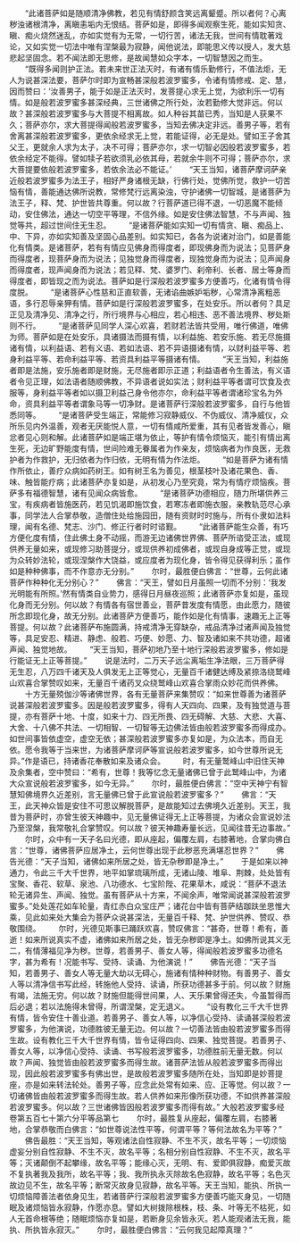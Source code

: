 <!-- { "loadSidebar": true } -->
　　“此诸菩萨如是随顺清净佛教，若见有情舒颜含笑远离颦蹙。所以者何？心离秽浊诸根清净，离瞋恚垢内无恨结。菩萨如是，即得多闻观察生死，能如实知贪、瞋、痴火烧然迷乱，亦如实觉有为无常，一切行苦，诸法无我，世间有情耽著戏论，又如实觉一切法中唯有涅槃最为寂静，闻他说法，即能思义传以授人，发大慈悲起坚固念。若不闻法即无思修，是故闻慧如众字本，一切智慧因之而生。
　　“既得多闻则护正法。若未来世正法灭时，有诸有情乐勤修行，不值法炬，无人为说甚深法要，菩萨尔时即为宣畅甚深般若波罗蜜多，令诸有情修戒、定、慧，因而赞曰：‘汝善男子，能于如是正法灭时，发菩提心求无上觉，为欲利乐一切有情。如是般若波罗蜜多甚深经典，三世诸佛之所行处，汝若勤修大觉非远。何以故？甚深般若波罗蜜多与大菩提不相离故。如人种谷其苗已秀，当知是人获果不久；菩萨亦尔，求大菩提得闻般若波罗蜜多，当知去佛决定非远。善男子等，若有舍离甚深般若波罗蜜多，更依余经求无上觉，若能证得，必无是处。譬如王子舍其父王，更就余人求为太子，决不可得；菩萨亦尔，求一切智必因般若波罗蜜多，若依余经定不能得。譬如犊子若欲须乳必依其母，若就余牛则不可得；菩萨亦尔，求大菩提要依般若波罗蜜多，若依余法必不能证。’
　　“天王当知，诸菩萨摩诃萨亲近般若波罗蜜多为法王子，相好严身诸根无缺，行佛行处，觉佛所觉，救护一切苦恼有情，善能通达佛所说教，常修梵行远离染浊，守护诸佛一切智城，是诸菩萨为法王子，释、梵、护世皆共尊重。何以故？行菩萨道已得不退，一切恶魔不能倾动，安住佛法，通达一切空平等理，不信外缘。如是安住佛法智慧，不与声闻、独觉等共，超过世间住无生忍。
　　“是诸菩萨能如实知一切有情贪、瞋、痴品上、中、下异，亦如实知善及坚固心品差别。如实知已，各各为说诸对治门，如是善能化有情类。是诸菩萨，若有有情应见佛身而得度者，即现佛身而为说法；见菩萨身而得度者，现菩萨身而为说法；见独觉身而得度者，现独觉身而为说法；见声闻身而得度者，现声闻身而为说法；若见释、梵、婆罗门、刹帝利、长者、居士等身而得度者，即皆现之而为说法。菩萨如是行深般若波罗蜜多方便善巧，化诸有情令得度脱。
　　“是诸菩萨心性慈和正直软善，无诸谄曲嫉妒垢秽，心常清净离粗恶语，多行忍辱亲狎有情。菩萨如是行深般若波罗蜜多，在处安乐。所以者何？具足正见及清净见、清净之行，所行境界与心相应，若心相违、恶不善法境界、秽处斯则不行。
　　“是诸菩萨见同学人深心欢喜，若财若法皆共受用，唯行佛道，唯佛为师。菩萨如是在处安乐，具诸摄法而摄有情，以利益施、若安乐施、若无尽施摄诸有情，以利益语、若有义语、若如法语、若不异语摄诸有情，以财利益平等、若身利益平等、若命利益平等、若资具利益平等摄诸有情。
　　“天王当知，利益施者即是法施，安乐施者即是财施，无尽施者即示正道；利益语者令生善法，有义语者令见正理，如法语者随顺佛教，不异语者说如实法；财利益平等者谓可饮食及衣服等，身利益平等者如以摄卫利益己身令他亦尔，命利益平等者谓诸珍宝名为外命，资具利益平等者谓象马等一切净财。是诸菩萨行深般若波罗蜜多，自行与他皆悉同等。
　　“是诸菩萨受生端正，常能修习寂静威仪、不伪威仪、清净威仪，众所乐见内外温善，观者无厌能悦人意，一切有情咸所爱重，其有见者皆发善心，瞋忿者见心则和解。此诸菩萨如是端正堪为依止，等护有情令烦恼灭，能引有情出离生死，无边旷野能度有情，世间险难无眷属者为作亲友，烦恼病者为作良医，无救护者为作救护，无归依者为作归依，无明有情为作法炬。
　　“如是菩萨为诸有情作所依止，善疗众病如药树王。如有树王名为善见，根茎枝叶及诸花果色、香、味、触皆能疗病；此诸菩萨亦复如是，从初发心乃至究竟，常为有情疗烦恼疾。菩萨多有福德智慧，诸有见闻众病皆愈。
　　“是诸菩萨功德相应，随力所堪供养三宝，有疾病者皆施医药，若见饥渴即施饮食，若寒冻者即施衣服，亲教轨范尽心承事，同学法人合掌恭敬，造僧住处给施园田，随有资财时时施与，所有仆隶如法料理，闻有名德、梵志、沙门、修正行者时时谘觐。
　　“此诸菩萨能生众善，有巧方便化度有情，住此佛土身不动摇，而游无边诸佛世界佛、菩萨所谘受正法，或现供养无量如来，或现修习助菩提分，或现供养初成佛者，或现自身成等正觉，或现为众转妙法轮，或现涅槃作大饶益，或应度者为现化身，皆令得见获得利乐；虽作如是种种佛事，而不作意亦无分别。”
　　尔时，最胜便白佛言：“世尊，云何此诸菩萨作种种化无分别心？”
　　佛言：“天王，譬如日月虽照一切而不分别：‘我发光明能有所照。’然有情类自业势力，感得日月昼夜巡照；此诸菩萨亦复如是，虽现化身而无分别。何以故？有情各有宿世善业，菩萨昔发度有情愿，由此愿力，随彼所念即现化身，故无分别。此诸菩萨方便善巧，能作如是化有情事，速趣无上正等菩提。何以故？此诸菩萨布施圆满，持戒清净无穿缺杂，戒品清净过诸声闻及独觉等，具足安忍、精进、静虑、般若、巧便、妙愿、力、智及诸如来不共功德，超诸声闻、独觉地故。
　　“天王当知，菩萨初地乃至十地行深般若波罗蜜多，修如是行能证无上正等菩提。”
　　说是法时，二万天子远尘离垢生净法眼，三万菩萨得无生忍，八万四千诸天及人俱发无上正等觉心，无量百千诸健达缚及紧捺洛绕鹫峰山欢喜合掌赞叹如来，无量百千诸药叉众绕鹫峰山欢喜合掌雨众妙花而供养佛。
　　十方无量殑伽沙等诸佛世界，各有无量菩萨来集赞叹：“如来世尊善为诸菩萨说甚深般若波罗蜜多。因是般若波罗蜜多，得有人天四向、四果，及有独觉道与菩提，亦有菩萨十地、十度，如来十力、四无所畏、四无碍解、大慈、大悲、大喜、大舍、十八佛不共法、一切相智、一切智等无边佛法皆由般若波罗蜜多而得成办。如世间事皆依虚空，虚空无依；甚深般若波罗蜜多亦复如是，为众法本，而自无依。愿令我等于当来世，为诸菩萨摩诃萨等宣说般若波罗蜜多，如今世尊所说无异。”作是语已，持诸香花奉散如来及诸众会。
　　时，有无量鹫峰山中旧住天神及余集者，空中赞曰：“希有，世尊！我等忆念无量诸佛已曾于此鹫峰山中，为诸大众宣说般若波罗蜜多，如今无异。”
　　尔时，最胜便白佛言：“空中天神宁有智慧知佛境界久近差别，言无量佛已曾于此宣说般若波罗蜜多？”
　　佛言：“天王，此天神众皆是安住不可思议解脱菩萨，是故能知过去佛境久近差别。天王，我昔为菩萨时，亦曾生彼天神趣中，见无量佛证得无上正等菩提，为诸众会宣说妙法乃至涅槃，我常敬礼合掌赞叹。何以故？彼天神趣寿量长远，见闻往昔无边事故。”
　　尔时，众中有一天子名曰光德，即从座起，偏覆左肩，右膝著地，合掌向佛白言：“世尊，诸佛菩萨应居净土，云何世尊出现于此秽恶充满堪忍世界？”
　　佛告光德：“天子当知，诸佛如来所居之处，皆无杂秽即是净土。”
　　于是如来以神通力，令此三千大千世界，地平如掌琉璃所成，无诸山陵、堆阜、荆棘，处处皆有宝聚、香花、软草、泉池、八功德水、七宝阶陛、花果草木，咸说：“菩萨不退法轮无诸异生、声闻、独觉。虽有菩萨从十方来，不闻余声，唯常闻说甚深般若波罗蜜多。”处处莲花如车轮量，青红赤白众宝庄严；诸花台中皆有菩萨结跏趺坐思惟大乘，见此如来处大集会为菩萨众说甚深法，无量百千释、梵、护世供养、赞叹、恭敬围绕。
　　尔时，光德见斯事已踊跃欢喜，赞叹佛言：“甚奇，世尊！希有，善逝！如来所说真实不虚，诸佛如来所居之处，皆无杂秽即是净土。如佛所说其义无二，有情薄福见净为秽。世尊，若善男子、善女人等，得闻般若波罗蜜多功德名字，甚为希有！况能书写、受持、读诵、为他演说！”
　　佛告光德：“天子当知，若善男子、善女人等无量大劫以无碍心，施诸有情种种财物。有善男子、善女人等以清净信书写此经，转施他人受持、读诵，所获功德甚多于前。何以故？财施有竭，法施无穷。何以故？财施但能得世间果，人、天乐果曾得还失，今虽暂得而后必退；若以法施得未曾得，所谓涅槃，定无退义。
　　“设有教化三千大千世界有情，皆令安住十善业道。若善男子、善女人等，以净信心受持、读诵甚深般若波罗蜜多，为他演说，功德胜彼无量无边。何以故？一切善法皆由般若波罗蜜多而得生故。设有教化三千大千世界有情，皆令证得四向、四果、独觉菩提。若善男子、善女人等，以净信心受持、读诵、书写般若波罗蜜多，功德胜前无量无数。何以故？声闻、独觉皆由般若波罗蜜多而得生故。诸菩萨法皆从般若波罗蜜多而得出现，因此般若波罗蜜多有佛出世，是故般若波罗蜜多随所在处，当知即是妙菩提座，亦是如来转法轮处。善男子等，应念此处常有如来、应、正等觉。何以故？一切诸佛皆由般若波罗蜜多而得生故。若人供养如来形像所获功德，不如供养甚深般若波罗蜜多。何以故？三世诸佛皆因般若波罗蜜多而得有故。”
大般若波罗蜜多经卷第五百七十第六分平等品第七
　　尔时，最胜复从座起，偏覆左肩，右膝著地，合掌恭敬而白佛言：“如世尊说法性平等，何谓平等？等何法故名为平等？”
　　佛告最胜：“天王当知，等观诸法自性寂静、不生不灭，故名平等；一切烦恼虚妄分别自性寂静、不生不灭，故名平等；名相分别自性寂静、不生不灭，故名平等；灭诸颠倒不起攀缘，故名平等；能缘心灭，无明、有、爱即俱寂静，痴爱灭故不复执著我及我所，故名平等；我、我所执永灭除故名色寂静，故名平等；名色灭故边见不生，故名平等；断常灭故身见寂静，故名平等。天王当知，能执、所执一切烦恼障善法者依身见生，若诸菩萨行深般若波罗蜜多方便善巧能灭身见，一切随眠及诸烦恼皆永寂静，作愿亦息。譬如大树拨除根株，枝、条、叶等无不枯死，如人无首命根等绝；随眠烦恼亦复如是，若断身见余皆永灭。若人能观诸法无我，能执、所执皆永寂灭。”
　　尔时，最胜便白佛言：“云何我见起障真理？”
